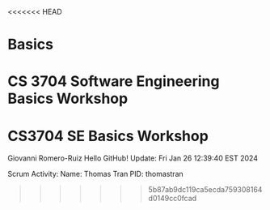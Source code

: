<<<<<<< HEAD
# Basics
CS 3704 Software Engineering Basics Workshop 
=======
# CS3704 SE Basics Workshop
Giovanni Romero-Ruiz
Hello GitHub! Update: Fri Jan 26 12:39:40 EST 2024

Scrum Activity: 
  Name: Thomas Tran
  PID: thomastran
>>>>>>> 5b87ab9dc119ca5ecda759308164d0149cc0fcad
